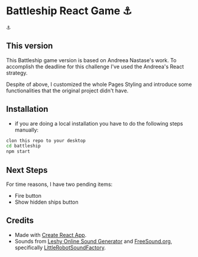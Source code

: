 # Battleship React Game :anchor:

:anchor:

## This version

This Battleship game version is based on Andreea Nastase's work. To accomplish the deadline for this challenge I've used the Andreea's React strategy.

Despite of above, I customized the whole Pages Styling and introduce some functionalities that the original project didn't have.

## Installation

- if you are doing a local installation you have to do the following steps manually:

```sh
clon this repo to your desktop
cd battleship
npm start
```

## Next Steps

For time reasons, I have two pending items:

- Fire button
- Show hidden ships button

## Credits

- Made with [Create React App](https://github.com/facebook/create-react-app).
- Sounds from [Leshy Online Sound Generator](https://www.leshylabs.com/apps/sfMaker/) and [FreeSound.org](https://freesound.org/), specifically [LittleRobotSoundFactory](people/LittleRobotSoundFactory/sounds/270468/).
